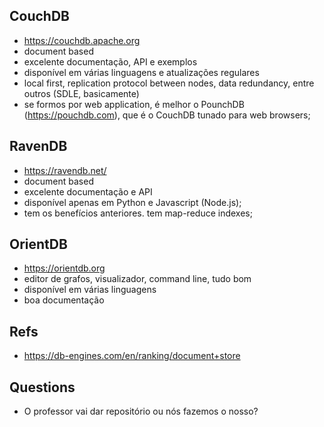 ## CouchDB

- https://couchdb.apache.org
- document based
- excelente documentação, API e exemplos
- disponível em várias linguagens e atualizações regulares
- local first, replication protocol between nodes, data redundancy, entre outros (SDLE, basicamente)
- se formos por web application, é melhor o PounchDB (https://pouchdb.com), que é o CouchDB tunado para web browsers;

## RavenDB

- https://ravendb.net/
- document based
- excelente documentação e API
- disponível apenas em Python e Javascript (Node.js);
- tem os benefícios anteriores. tem map-reduce indexes;

## OrientDB

- https://orientdb.org
- editor de grafos, visualizador, command line, tudo bom
- disponível em várias linguagens
- boa documentação

## Refs

- https://db-engines.com/en/ranking/document+store

## Questions

- O professor vai dar repositório ou nós fazemos o nosso?